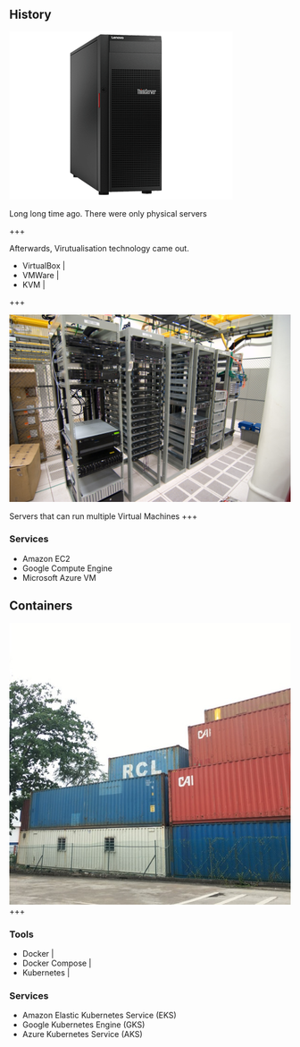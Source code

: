 ## History

![Server](assets/img/server.png)

Long long time ago. There were only physical servers

+++

Afterwards, Virutualisation technology came out. 

- VirtualBox |
- VMWare |
- KVM |

+++

![Server Rack](assets/img/server_racks.jpg)

Servers that can run multiple Virtual Machines
+++
### Services

- Amazon EC2
- Google Compute Engine
- Microsoft Azure VM

## Containers

![Container](assets/img/container.jpg)
+++
### Tools

- Docker |
- Docker Compose |
- Kubernetes |

### Services

- Amazon Elastic Kubernetes Service (EKS)
- Google Kubernetes Engine (GKS)
- Azure Kubernetes Service (AKS)

